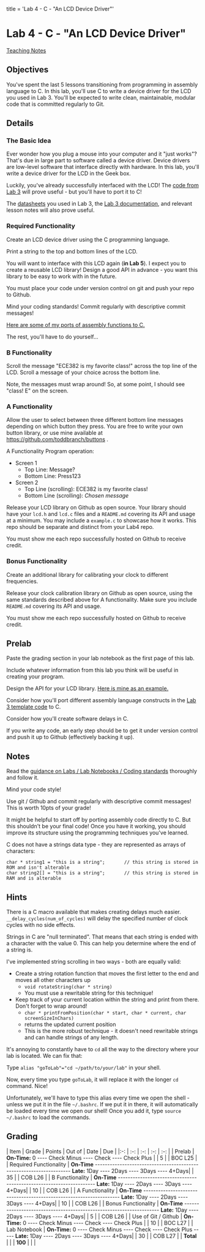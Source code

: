 title = 'Lab 4 - C - "An LCD Device Driver"'

# Lab 4 - C - "An LCD Device Driver"

[Teaching Notes](notes.html)

## Objectives

You've spent the last 5 lessons transitioning from programming in assembly language to C.  In this lab, you'll use C to write a device driver for the LCD you used in Lab 3.  You'll be expected to write clean, maintainable, modular code that is committed regularly to Git.

## Details

### The Basic Idea

Ever wonder how you plug a mouse into your computer and it "just works"?  That's due in large part to software called a device driver.  Device drivers are low-level software that interface directly with hardware.  In this lab, you'll write a device driver for the LCD in the Geek box.

Luckily, you've already successfully interfaced with the LCD!  The [code from Lab 3](/labs/lab3/given_code.html) will prove useful - but you'll have to port it to C!

The [datasheets](/datasheets) you used in Lab 3, the [Lab 3 documentation](/labs/lab3), and relevant lesson notes will also prove useful.

### Required Functionality

Create an LCD device driver using the C programming language.

Print a string to the top and bottom lines of the LCD.

You will want to interface with this LCD again (**in Lab 5**).  I expect you to create a reusable LCD library!  Design a good API in advance - you want this library to be easy to work with in the future.

You must place your code under version control on git and push your repo to Github.

Mind your coding standards!  Commit regularly with descriptive commit messages!

[Here are some of my ports of assembly functions to C.](given_code.html)

The rest, you'll have to do yourself...

### B Functionality

Scroll the message "ECE382 is my favorite class!" across the top line of the LCD.  Scroll a message of your choice across the bottom line.

Note, the messages must wrap around!  So, at some point, I should see "class! E" on the screen.

### A Functionality

Allow the user to select between three different bottom line messages depending on which button they press.  You are free to write your own button library, or use mine available at https://github.com/toddbranch/buttons .

A Functionality Program operation:

- Screen 1
    - Top Line: Message?
    - Bottom Line: Press123
- Screen 2
    - Top Line (scrolling): ECE382 is my favorite class!
    - Bottom Line (scrolling): *Chosen message*

Release your LCD library on Github as open source.  Your library should have your `lcd.h` and `lcd.c` files and a `README.md` covering its API and usage at a minimum.  You may include a `example.c` to showcase how it works.  This repo should be separate and distinct from your Lab4 repo.

You must show me each repo successfully hosted on Github to receive credit.

### Bonus Functionality

Create an additional library for calibrating your clock to different frequencies.

Release your clock calibration library  on Github as open source, using the same standards described above for A functionality.  Make sure you include `README.md` covering its API and usage.

You must show me each repo successfully hosted on Github to receive credit.

## Prelab

Paste the grading section in your lab notebook as the first page of this lab.

Include whatever information from this lab you think will be useful in creating your program.

Design the API for your LCD library.  [Here is mine as an example.](LCD_h.html)

Consider how you'll port different assembly language constructs in the [Lab 3 template code](/labs/lab3/given_code.html) to C.

Consider how you'll create software delays in C.

If you write any code, an early step should be to get it under version control and push it up to Github (effectively backing it up).

## Notes

Read the [guidance on Labs / Lab Notebooks / Coding standards](/admin/labs.html) thoroughly and follow it.

Mind your code style!

Use git / Github and commit regularly with descriptive commit messages!  This is worth 10pts of your grade!

It might be helpful to start off by porting assembly code directly to C.  But this shouldn't be your final code!  Once you have it working, you should improve its structure using the programming techniques you've learned.

C does not have a strings data type - they are represented as arrays of characters:
```
char * string1 = "this is a string";       // this string is stored in ROM and isn't alterable 
char string2[] = "this is a string";       // this string is stored in RAM and is alterable
```

## Hints

There is a C macro available that makes creating delays much easier.  `__delay_cycles(num_of_cycles)` will delay the specified number of clock cycles with no side effects.

Strings in C are "null terminated".  That means that each string is ended with a character with the value 0.  This can help you determine where the end of a string is.

I've implemented string scrolling in two ways - both are equally valid:

- Create a string rotation function that moves the first letter to the end and moves all other characters up
    - `void rotateString(char * string)`
	- You must use a rewritable string for this technique!
- Keep track of your current location within the string and print from there.  Don't forget to wrap around!
    - `char * printFromPosition(char * start, char * current, char screenSizeInChars)`
    - returns the updated current position
	- This is the more robust technique - it doesn't need rewritable strings and can handle strings of any length.

It's annoying to constantly have to `cd` all the way to the directory where your lab is located.  We can fix that:

Type `alias "goToLab"="cd ~/path/to/your/lab"` in your shell.

Now, every time you type `goToLab`, it will replace it with the longer `cd` command.  Nice!

Unfortunately, we'll have to type this alias every time we open the shell - unless we put it in the file `~/.bashrc`.  If we put it in there, it will automatically be loaded every time we open our shell!  Once you add it, type `source ~/.bashrc` to load the commands.

## Grading

| Item | Grade | Points | Out of | Date | Due |
|:-: | :-: | :-: | :-: | :-: |
| Prelab | **On-Time:** 0 ---- Check Minus ---- Check ---- Check Plus | | 5 | | BOC L25 |
| Required Functionality | **On-Time** -------------------------------------------------------------------- **Late:** 1Day ---- 2Days ---- 3Days ---- 4+Days| | 35 | | COB L26 |
| B Functionality | **On-Time** -------------------------------------------------------------------- **Late:** 1Day ---- 2Days ---- 3Days ---- 4+Days| | 10 | | COB L26 |
| A Functionality | **On-Time** -------------------------------------------------------------------- **Late:** 1Day ---- 2Days ---- 3Days ---- 4+Days| | 10 | | COB L26 |
| Bonus Functionality | **On-Time** -------------------------------------------------------------------- **Late:** 1Day ---- 2Days ---- 3Days ---- 4+Days| | 5 | | COB L26 |
| Use of Git / Github | **On-Time:** 0 ---- Check Minus ---- Check ---- Check Plus | | 10 | | BOC L27 |
| Lab Notebook | **On-Time:** 0 ---- Check Minus ---- Check ---- Check Plus ----- **Late:** 1Day ---- 2Days ---- 3Days ---- 4+Days| | 30 | | COB L27 |
| **Total** | | | **100** | | |
